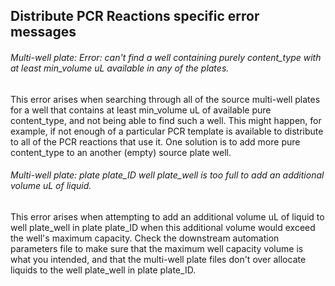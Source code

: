 ## Distribute PCR Reactions specific error messages

###### Multi-well plate: Error: can't find a well containing purely content_type with at least min_volume uL available in any of the plates.
This error arises when searching through all of the source multi-well plates for a well that contains at least min_volume uL of available pure content_type, and not being able to find such a well. This might happen, for example, if not enough of a particular PCR template is available to distribute to all of the PCR reactions that use it. One solution is to add more pure content_type to an another (empty) source plate well.

###### Multi-well plate: plate plate_ID well plate_well is too full to add an additional volume uL of liquid.
This error arises when attempting to add an additional volume uL of liquid to well plate_well in plate plate_ID when this additional volume would exceed the well's maximum capacity. Check the downstream automation parameters file to make sure that the maximum well capacity volume is what you intended, and that the multi-well plate files don't over allocate liquids to the well plate_well in plate plate_ID.